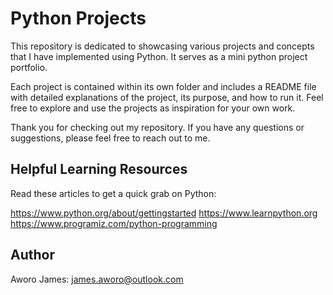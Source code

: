 # Python Projects

This repository is dedicated to showcasing various projects and concepts that I have implemented using Python. It serves as a mini python project portfolio.

Each project is contained within its own folder and includes a README file with detailed explanations of the project, its purpose, and how to run it. Feel free to explore and use the projects as inspiration for your own work.

Thank you for checking out my repository. If you have any questions or suggestions, please feel free to reach out to me.

## Helpful Learning Resources

Read these articles to get a quick grab on Python:

https://www.python.org/about/gettingstarted
https://www.learnpython.org
https://www.programiz.com/python-programming

## Author

Aworo James: [james.aworo@outlook.com](james.aworo@outlook.com)
